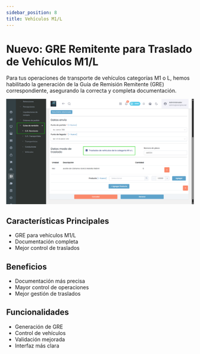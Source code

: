 ```yaml
---
sidebar_position: 8
title: Vehículos M1/L
---
```


# Nuevo: GRE Remitente para Traslado de Vehículos M1/L

Para tus operaciones de transporte de vehículos categorías M1 o L, hemos habilitado la generación de la Guía de Remisión Remitente (GRE) correspondiente, asegurando la correcta y completa documentación.

![alt text](img/vehiculos-m1-l.png)

## Características Principales

- GRE para vehículos M1/L
- Documentación completa
- Mejor control de traslados

## Beneficios

- Documentación más precisa
- Mayor control de operaciones
- Mejor gestión de traslados

## Funcionalidades

- Generación de GRE
- Control de vehículos
- Validación mejorada
- Interfaz más clara 